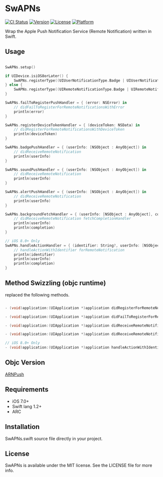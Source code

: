# SwAPNs

[![CI Status](http://img.shields.io/travis/Airin/ARNAlert.svg?style=flat)](https://travis-ci.org/xxxAIRINxxx/SwAPNs)
[![Version](https://img.shields.io/cocoapods/v/ARNAlert.svg?style=flat)](http://cocoadocs.org/docsets/SwAPNs)
[![License](https://img.shields.io/cocoapods/l/ARNAlert.svg?style=flat)](http://cocoadocs.org/docsets/SwAPNs)
[![Platform](https://img.shields.io/cocoapods/p/ARNAlert.svg?style=flat)](http://cocoadocs.org/docsets/SwAPNs)

Wrap the Apple Push Notification Service (Remote Notification) written in Swift.

## Usage

```swift

SwAPNs.setup()

if UIDevice.isiOS8orLater() {
    SwAPNs.registerType((UIUserNotificationType.Badge | UIUserNotificationType.Sound | UIUserNotificationType.Alert), categories: nil)
} else {
    SwAPNs.registerType((UIRemoteNotificationType.Badge | UIRemoteNotificationType.Sound | UIRemoteNotificationType.Alert), categories: nil)
}

SwAPNs.failToRegisterPushHandler = { (error: NSError) in
    // didFailToRegisterForRemoteNotificationsWithError
    println(error)
}

SwAPNs.registerDeviceTokenHandler = { (deviceToken: NSData) in
    // didRegisterForRemoteNotificationsWithDeviceToken
    println(deviceToken)
}

SwAPNs.badgePushHandler = { (userInfo: [NSObject : AnyObject]) in
    // didReceiveRemoteNotification
    println(userInfo)
}

SwAPNs.soundPushHandler = { (userInfo: [NSObject : AnyObject]) in
    // didReceiveRemoteNotification
    println(userInfo)
}

SwAPNs.alertPushHandler = { (userInfo: [NSObject : AnyObject]) in
    // didReceiveRemoteNotification
    println(userInfo)
}

SwAPNs.backgroundFetchHandler = { (userInfo: [NSObject : AnyObject], completion: (UIBackgroundFetchResult) -> Void) in
    // didReceiveRemoteNotification fetchCompletionHandler
    println(userInfo)
    println(completion)
}

// iOS 8.0+ Only
SwAPNs.handleActionHandler = { (identifier: String?, userInfo: [NSObject : AnyObject], completion: () -> Void) in
    // handleActionWithIdentifier forRemoteNotification
    println(identifier)
    println(userInfo)
    println(completion)
}

```

## Method Swizzling (objc runtime)

replaced the following methods.

```objective-c

- (void)application:(UIApplication *)application didRegisterForRemoteNotificationsWithDeviceToken:(NSData *)deviceToken;

- (void)application:(UIApplication *)application didFailToRegisterForRemoteNotificationsWithError:(NSError *)error;

- (void)application:(UIApplication *)application didReceiveRemoteNotification:(NSDictionary *)userInfo;

- (void)application:(UIApplication *)application didReceiveRemoteNotification:(NSDictionary *)userInfo fetchCompletionHandler:(void (^)(UIBackgroundFetchResult result))completionHandler;

// iOS 8.0+ Only
- (void)application:(UIApplication *)application handleActionWithIdentifier:(NSString *)identifier forRemoteNotification:(NSDictionary *)userInfo completionHandler:(void(^)())completionHandler;

```

## Objc Version

[ARNPush](https://github.com/xxxAIRINxxx/ARNPush)


## Requirements

* iOS 7.0+
* Swift lang 1.2+
* ARC

## Installation

SwAPNs.swift source file directly in your project.


## License

SwAPNs is available under the MIT license. See the LICENSE file for more info.
